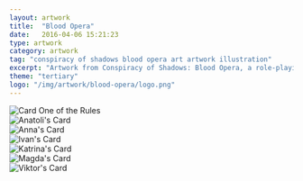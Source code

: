```yaml
---
layout: artwork
title:  "Blood Opera"
date:   2016-04-06 15:21:23
type: artwork
category: artwork
tag: "conspiracy of shadows blood opera art artwork illustration"
excerpt: "Artwork from Conspiracy of Shadows: Blood Opera, a role-playing/card game hybrid."
theme: "tertiary"
logo: "/img/artwork/blood-opera/logo.png"
---
```

<div class="image-container">
	<div class="wrapper">
		<section class="artwork">
			<img src="/img/artwork/blood-opera/01.jpg" alt="Card One of the Rules"/>		
		</section>
		<section class="artwork">
			<img src="/img/artwork/blood-opera/anatoli.jpg" alt="Anatoli's Card"/>		
		</section>
		<section class="artwork">
			<img src="/img/artwork/blood-opera/anna.jpg" alt="Anna's Card"/>		
		</section>
		<section class="artwork">
			<img src="/img/artwork/blood-opera/ivan.jpg" alt="Ivan's Card"/>		
		</section>
		<section class="artwork">
			<img src="/img/artwork/blood-opera/katrina.jpg" alt="Katrina's Card"/>		
		</section>
		<section class="artwork">
			<img src="/img/artwork/blood-opera/magda.jpg" alt="Magda's Card"/>		
		</section>
		<section class="artwork">
			<img src="/img/artwork/blood-opera/viktor.jpg" alt="Viktor's Card"/>		
		</section>
	</div>
</div>